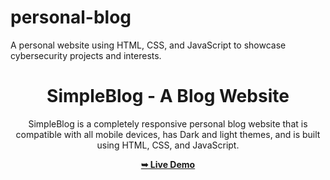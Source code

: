 # personal-blog
A personal website using HTML, CSS, and JavaScript to showcase cybersecurity projects and interests.
<div align="center">

# SimpleBlog - A Blog Website

SimpleBlog is a completely responsive personal blog website that is compatible with all mobile devices, has Dark and light themes, and is built using HTML, CSS, and JavaScript.

 <a href="https://github.com/vanhongquan/personal-blog/blob/main/index.html"><strong>➥ Live Demo</strong></a> 
 
 </div>

